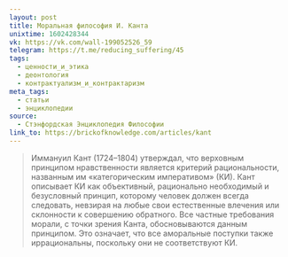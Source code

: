 ```yaml
---
layout: post
title: Моральная философия И. Канта
unixtime: 1602428344
vk: https://vk.com/wall-199052526_59
telegram: https://t.me/reducing_suffering/45
tags:
  - ценности_и_этика
  - деонтология
  - контрактуализм_и_контрактаризм
meta_tags:
  - статьи
  - энциклопедии
source:
  - Стэнфордская Энциклопедия Философии
link_to: https://brickofknowledge.com/articles/kant
---
```

>Иммануил Кант (1724–1804) утверждал, что верховным принципом нравственности является критерий рациональности, названным им «категорическим императивом» (КИ). Кант описывает КИ как объективный, рационально необходимый и безусловный принцип, которому человек должен всегда следовать, невзирая на любые свои естественные влечения или склонности к совершению обратного. Все частные требования морали, с точки зрения Канта, обосновываются данным принципом. Это означает, что все аморальные поступки также иррациональны, поскольку они не соответствуют КИ. 